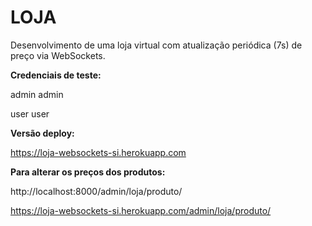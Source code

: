 # LOJA

Desenvolvimento de uma loja virtual com atualização periódica (7s) de preço via WebSockets.

**Credenciais de teste:**

admin
admin

user 
user

**Versão deploy:**

https://loja-websockets-si.herokuapp.com

**Para alterar os preços dos produtos:**

http://localhost:8000/admin/loja/produto/

https://loja-websockets-si.herokuapp.com/admin/loja/produto/
